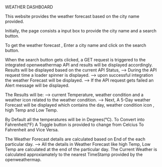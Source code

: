 WEATHER DASHBOARD

This website provides the weather forecast based on the city name provided.

Initially, the page consists a input box to provide the city name and a search button.

To get the weather forecast , Enter a city name and click on the search button.

When the search button gets clicked, a GET request is triggered to the integrated openweathermap API and results will be 
displayed accordingly.
Results will be displayed based on the current API Status,
--> During the API request time a loader spinner is displayed.
--> upon successful integration the weather Forecast will be displayed.
--> If the API request gets failed an Alert message will be displayed.

The Results will be:
--> current Temperature, weather condition and a weather icon related to the weather condition.
--> Next, A 5-Day weather Forecast will be displayed which contains the day, weather condition icon , high Temp and Low Temp.

By Default all the temperatures will be in Degrees(&deg;C).
To Convert into Fahrenheit(&deg;F) A Toggle button is provided to change from Celcius To Fahrenheit and Vice Versa. 

The Weather Forecast details are calculated based on End of the each particular day.
--> All the details in Weather Forecast like high Temp, Low Temp are calculated at the end of the particular day.
The Current Weather is calculated approxiamately to the nearest TimeStamp provided by the openweathermap.
